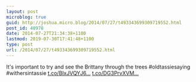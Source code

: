 ```yaml
---
layout: post
microblog: true
guid: http://joshua.micro.blog/2014/07/27/t493343699309719552.html
post_id: 40978
date: 2014-07-27T21:34:38+1100
lastmod: 2019-07-30T17:41:48+1100
type: post
url: /2014/07/27/t493343699309719552.html
---
```

It's important to try and see the Brittany through the trees #oldtassiesaying #withersintassie [t.co/BIxJVQYJ6...](http://t.co/BIxJVQYJ6W) [t.co/DG3PrvXVM...](http://t.co/DG3PrvXVMa)
